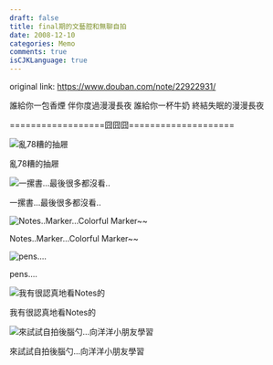 ```yaml
---
draft: false
title: final期的文藝腔和無聊自拍
date: 2008-12-10
categories: Memo
comments: true
isCJKLanguage: true
---
```


original link: https://www.douban.com/note/22922931/

誰給你一包香煙
伴你度過漫漫長夜
誰給你一杯牛奶
終結失眠的漫漫長夜


\==================囧囧囧====================



![亂78糟的抽屜](https://static.zhuzi.dev/2008/12/p22922931-1.jpg)

亂78糟的抽屜



![一摞書...最後很多都沒看..](https://static.zhuzi.dev/2008/12/p22922931-2.jpg)

一摞書...最後很多都沒看..



![Notes..Marker...Colorful Marker~~](https://static.zhuzi.dev/2008/12/p22922931-3.jpg)

Notes..Marker...Colorful Marker~~



![pens....](https://static.zhuzi.dev/2008/12/p22922931-4.jpg)

pens....



![我有很認真地看Notes的](https://static.zhuzi.dev/2008/12/p22922931-5.jpg)

我有很認真地看Notes的



![來試試自拍後腦勺...向洋洋小朋友學習  ](https://static.zhuzi.dev/2008/12/p22922931-6.jpg)

來試試自拍後腦勺...向洋洋小朋友學習

